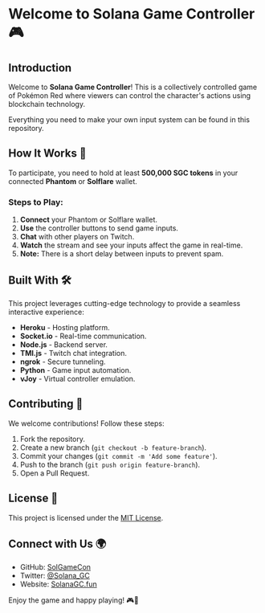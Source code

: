 # Welcome to Solana Game Controller 🎮

## Introduction
Welcome to **Solana Game Controller**! This is a collectively controlled game of Pokémon Red where viewers can control the character's actions using blockchain technology.

Everything you need to make your own input system can be found in this repository.

## How It Works 🚀
To participate, you need to hold at least **500,000 SGC tokens** in your connected **Phantom** or **Solflare** wallet.

### Steps to Play:
1. **Connect** your Phantom or Solflare wallet.
2. **Use** the controller buttons to send game inputs.
3. **Chat** with other players on Twitch.
4. **Watch** the stream and see your inputs affect the game in real-time.
5. **Note:** There is a short delay between inputs to prevent spam.

## Built With 🛠️
This project leverages cutting-edge technology to provide a seamless interactive experience:
- **Heroku** - Hosting platform.
- **Socket.io** - Real-time communication.
- **Node.js** - Backend server.
- **TMI.js** - Twitch chat integration.
- **ngrok** - Secure tunneling.
- **Python** - Game input automation.
- **vJoy** - Virtual controller emulation.

## Contributing 🤝
We welcome contributions! Follow these steps:
1. Fork the repository.
2. Create a new branch (`git checkout -b feature-branch`).
3. Commit your changes (`git commit -m 'Add some feature'`).
4. Push to the branch (`git push origin feature-branch`).
5. Open a Pull Request.

## License 📜
This project is licensed under the [MIT License](LICENSE).

## Connect with Us 🌍
- GitHub: [SolGameCon](https://github.com/SolGameCon/solana-controller)
- Twitter: [@Solana_GC](https://twitter.com/solana_gc)
- Website: [SolanaGC.fun](https://solanagc.fun)

Enjoy the game and happy playing! 🎮🚀

